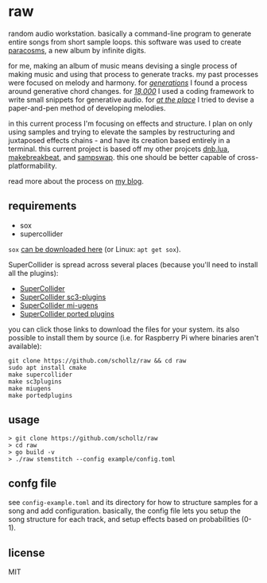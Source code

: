 # raw

random audio workstation. basically a command-line program to generate entire songs from short sample loops. this software was used to create [paracosms](https://infinitedigits.bandcamp.com/album/paracosms), a new album by infinite digits.

for me, making an album of music means devising a single process of making music and using that process to generate tracks. my past processes were focused on melody and harmony. for [*generations*](https://infinitedigits.bandcamp.com/album/generations) I found a process around generative chord changes. for [*18,000*](https://infinitedigits.bandcamp.com/album/18000) I used a coding framework to write small snippets for generative audio. for [*at the place*](https://infinitedigits.bandcamp.com/album/at-the-place) I tried to devise a paper-and-pen method of developing melodies. 

in this current process I'm focusing on effects and structure. I plan on only using samples and trying to elevate the samples by restructuring and juxtaposed effects chains - and have its creation based entirely in a terminal. this current project is based off my other projcets [dnb.lua](https://github.com/schollz/dnb.lua), [makebreakbeat](https://github.com/schollz/makebreakbeat/), and [sampswap](https://github.com/schollz/sampswap/). this one should be better capable of cross-platformability.

read more about the process on [my blog](https://schollz.com/blog/paracosms/).

## requirements

- sox
- supercollider

`sox` [can be downloaded here](https://sourceforge.net/projects/sox/) (or Linux: `apt get sox`).

SuperCollider is spread across several places (because you'll need to install all the plugins):

- [SuperCollider](https://supercollider.github.io/downloads)
- [SuperCollider sc3-plugins](http://supercollider.github.io/sc3-plugins/)
- [SuperCollider mi-ugens](https://github.com/v7b1/mi-UGens/releases)
- [SuperCollider ported plugins](https://github.com/madskjeldgaard/portedplugins/releases)

you can click those links to download the files for your system. its also possible to install them by source (i.e. for Raspberry Pi where binaries aren't available):

```
git clone https://github.com/schollz/raw && cd raw
sudo apt install cmake
make supercollider
make sc3plugins
make miugens
make portedplugins
```

## usage

```
> git clone https://github.com/schollz/raw
> cd raw
> go build -v
> ./raw stemstitch --config example/config.toml
```

## confg file

see `config-example.toml` and its directory for how to structure samples for a song and add configuration. basically, the config file lets you setup the song structure for each track, and setup effects based on probabilities (0-1).


## license


MIT
